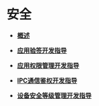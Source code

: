 # 安全<a name="ZH-CN_TOPIC_0000001157319395"></a>

-   **[概述](subsys-security-overview.md)**

-   **[应用验签开发指导](subsys-security-sigverify.md)**

-   **[应用权限管理开发指导](subsys-security-rightmanagement.md)**

-   **[IPC通信鉴权开发指导](subsys-security-communicationverify.md)**

-   **[设备安全等级管理开发指导](subsys-security-devicesecuritylevel.md)**
